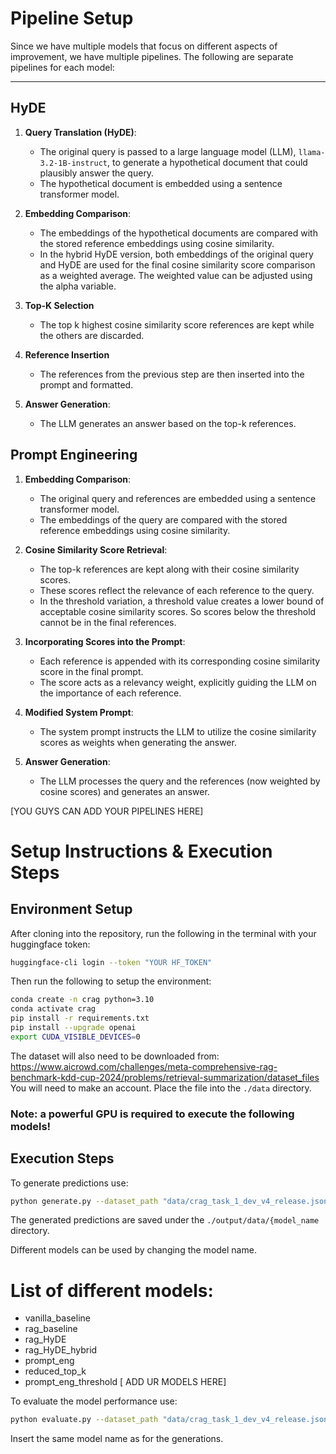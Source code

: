 # Pipeline Setup

Since we have multiple models that focus on different aspects of improvement, we have multiple pipelines. The following are separate pipelines for each model:

---

## HyDE

1. **Query Translation (HyDE)**:
   - The original query is passed to a large language model (LLM), `llama-3.2-1B-instruct`, to generate a hypothetical document that could plausibly answer the query.
   - The hypothetical document is embedded using a sentence transformer model.

2. **Embedding Comparison**:
   - The embeddings of the hypothetical documents are compared with the stored reference embeddings using cosine similarity.
   - In the hybrid HyDE version, both embeddings of the original query and HyDE are used for the final cosine similarity score comparison as a weighted average. The weighted value can be adjusted using the alpha variable. 

3. **Top-K Selection**
	 - The top k highest cosine similarity score references are kept while the others are discarded. 
	 
4. **Reference Insertion**
   - The references from the previous step are then inserted into the prompt and formatted. 

5. **Answer Generation**:
   - The LLM generates an answer based on the top-k references. 

## Prompt Engineering

1. **Embedding Comparison**:
	 - The original query and references are embedded using a sentence transformer model.
   - The embeddings of the query are compared with the stored reference embeddings using cosine similarity.

2. **Cosine Similarity Score Retrieval**: 
	 - The top-k references are kept along with their cosine similarity scores. 
   - These scores reflect the relevance of each reference to the query.
   - In the threshold variation, a threshold value creates a lower bound of acceptable cosine similarity scores. So scores below the threshold cannot be in the final references. 

3. **Incorporating Scores into the Prompt**:  
   - Each reference is appended with its corresponding cosine similarity score in the final prompt.
   - The score acts as a relevancy weight, explicitly guiding the LLM on the importance of each reference.

4. **Modified System Prompt**:  
   - The system prompt instructs the LLM to utilize the cosine similarity scores as weights when generating the answer.

5. **Answer Generation**:  
   - The LLM processes the query and the references (now weighted by cosine scores) and generates an answer.


[YOU GUYS CAN ADD YOUR PIPELINES HERE]

# Setup Instructions & Execution Steps 

## Environment Setup

After cloning into the repository, run the following in the terminal with your huggingface token:

```bash
huggingface-cli login --token "YOUR HF_TOKEN"
```

Then run the following to setup the environment:

```bash
conda create -n crag python=3.10
conda activate crag
pip install -r requirements.txt
pip install --upgrade openai
export CUDA_VISIBLE_DEVICES=0
```

The dataset will also need to be downloaded from: https://www.aicrowd.com/challenges/meta-comprehensive-rag-benchmark-kdd-cup-2024/problems/retrieval-summarization/dataset_files
You will need to make an account. 
Place the file into the `./data` directory. 

### Note: a powerful GPU is required to execute the following models!

## Execution Steps

To generate predictions use:

```bash
python generate.py --dataset_path "data/crag_task_1_dev_v4_release.jsonl.bz2" --split 1 --model_name "{model_name_here}" --llm_name "meta-llama/Llama-3.2-1B-Instruct"
```

The generated predictions are saved under the `./output/data/{model_name` directory.

Different models can be used by changing the model name.

# List of different models:
  - vanilla_baseline
  - rag_baseline
  - rag_HyDE
  - rag_HyDE_hybrid
  - prompt_eng
  - reduced_top_k
  - prompt_eng_threshold
  [ ADD UR MODELS HERE]
  
 To evaluate the model performance use:
 
 ```bash
 python evaluate.py --dataset_path "data/crag_task_1_dev_v4_release.jsonl.bz2" --model_name "{same_model_as_above}" --llm_name "meta-llama/Llama-3.2-1B-Instruct" --max_retries 10
 ```
 
 Insert the same model name as for the generations. 
